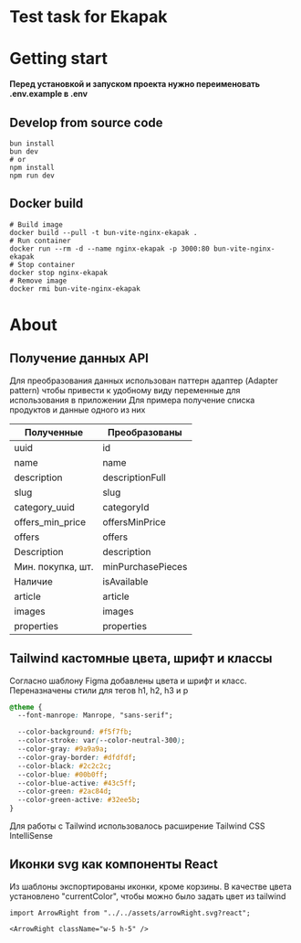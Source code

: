 # Test task for Ekapak

# Getting start

**Перед установкой и запуском проекта нужно переименовать  .env.example в .env**

## Develop from source code

```shell
bun install
bun dev
# or 
npm install
npm run dev
```

## Docker build

```shell
# Build image
docker build --pull -t bun-vite-nginx-ekapak .
# Run container
docker run --rm -d --name nginx-ekapak -p 3000:80 bun-vite-nginx-ekapak
# Stop container
docker stop nginx-ekapak
# Remove image
docker rmi bun-vite-nginx-ekapak
```

# About

## Получение данных API

Для преобразования данных использован паттерн адаптер (Adapter pattern) чтобы привести к удобному виду переменные для использования в приложении
Для примера получение списка продуктов и данные одного из них

| Полученные        | Преобразованы     |
| ----------------- | ----------------- |
| uuid              | id                |
| name              | name              |
| description       | descriptionFull   |
| slug              | slug              |
| category_uuid     | categoryId        |
| offers_min_price  | offersMinPrice    |
| offers            | offers            |
| Description       | description       |
| Мин. покупка, шт. | minPurchasePieces |
| Наличие           | isAvailable       |
| article           | article           |
| images            | images            |
| properties        | properties        |

## Tailwind кастомные цвета, шрифт и классы

Согласно шаблону Figma добавлены цвета и шрифт и класс. Переназначены стили для тегов h1, h2, h3 и p

```css
@theme {
  --font-manrope: Manrope, "sans-serif";

  --color-background: #f5f7fb;
  --color-stroke: var(--color-neutral-300);
  --color-gray: #9a9a9a;
  --color-gray-border: #dfdfdf;
  --color-black: #2c2c2c;
  --color-blue: #00b0ff;
  --color-blue-active: #43c5ff;
  --color-green: #2ac84d;
  --color-green-active: #32ee5b;
}
```

Для работы с Tailwind использовалось расширение Tailwind CSS IntelliSense

## Иконки svg как компоненты React

Из шаблоны экспортированы иконки, кроме корзины. В качестве цвета установлено "currentColor", чтобы можно было задать цвет из tailwind

```tsx
import ArrowRight from "../../assets/arrowRight.svg?react";

<ArrowRight className="w-5 h-5" />
```
